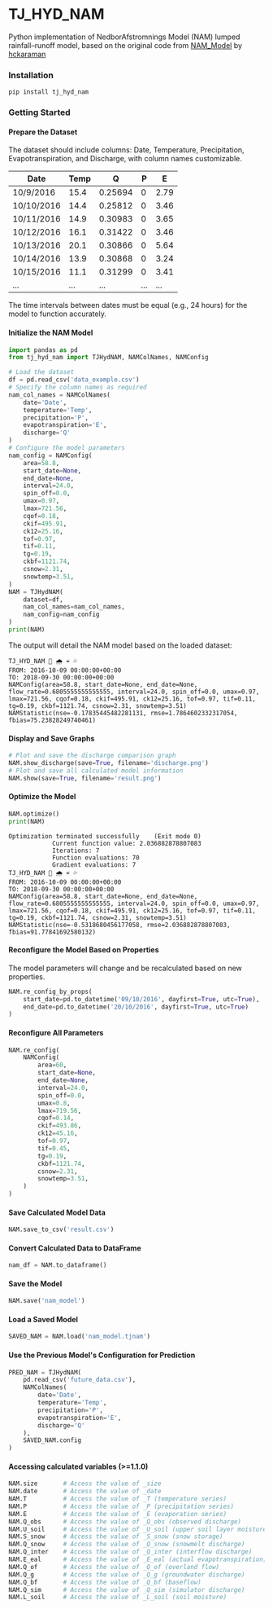 # TJ_HYD_NAM

Python implementation of NedborAfstromnings Model (NAM) lumped rainfall–runoff model, based on the original code
from [NAM_Model](https://github.com/hckaraman/NAM_Model) by [hckaraman](https://github.com/hckaraman)

### Installation

```
pip install tj_hyd_nam
```

### Getting Started

#### Prepare the Dataset

The dataset should include columns: Date, Temperature, Precipitation, Evapotranspiration, and Discharge, with column
names customizable.

| Date       | Temp | Q       | P   | E    |
|------------|------|---------|-----|------|
| 10/9/2016  | 15.4 | 0.25694 | 0   | 2.79 |
| 10/10/2016 | 14.4 | 0.25812 | 0   | 3.46 |
| 10/11/2016 | 14.9 | 0.30983 | 0   | 3.65 |
| 10/12/2016 | 16.1 | 0.31422 | 0   | 3.46 |
| 10/13/2016 | 20.1 | 0.30866 | 0   | 5.64 |
| 10/14/2016 | 13.9 | 0.30868 | 0   | 3.24 |
| 10/15/2016 | 11.1 | 0.31299 | 0   | 3.41 |
| ...        | ...  | ...     | ... | ...  |

The time intervals between dates must be equal (e.g., 24 hours) for the model to function accurately.

#### Initialize the NAM Model

```python
import pandas as pd
from tj_hyd_nam import TJHydNAM, NAMColNames, NAMConfig

# Load the dataset
df = pd.read_csv('data_example.csv')
# Specify the column names as required
nam_col_names = NAMColNames(
    date='Date',
    temperature='Temp',
    precipitation='P',
    evapotranspiration='E',
    discharge='Q'
)
# Configure the model parameters
nam_config = NAMConfig(
    area=58.8,
    start_date=None,
    end_date=None,
    interval=24.0,
    spin_off=0.0,
    umax=0.97,
    lmax=721.56,
    cqof=0.18,
    ckif=495.91,
    ck12=25.16,
    tof=0.97,
    tif=0.11,
    tg=0.19,
    ckbf=1121.74,
    csnow=2.31,
    snowtemp=3.51,
)
NAM = TJHydNAM(
    dataset=df,
    nam_col_names=nam_col_names,
    nam_config=nam_config
)
print(NAM)
```

The output will detail the NAM model based on the loaded dataset:

```
TJ_HYD_NAM 🍃 🌧 ☔ 💦
FROM: 2016-10-09 00:00:00+00:00
TO: 2018-09-30 00:00:00+00:00
NAMConfig(area=58.8, start_date=None, end_date=None, flow_rate=0.6805555555555555, interval=24.0, spin_off=0.0, umax=0.97, lmax=721.56, cqof=0.18, ckif=495.91, ck12=25.16, tof=0.97, tif=0.11, tg=0.19, ckbf=1121.74, csnow=2.31, snowtemp=3.51)
NAMStatistic(nse=-0.17835445482281131, rmse=1.7864602332317054, fbias=75.23828249740461)
```

#### Display and Save Graphs

```python
# Plot and save the discharge comparison graph
NAM.show_discharge(save=True, filename='discharge.png')
# Plot and save all calculated model information
NAM.show(save=True, filename='result.png')
```

#### Optimize the Model

```python
NAM.optimize()
print(NAM)
```

```shell
Optimization terminated successfully    (Exit mode 0)
            Current function value: 2.036882878807083
            Iterations: 7
            Function evaluations: 70
            Gradient evaluations: 7
TJ_HYD_NAM 🍃 🌧 ☔ 💦
FROM: 2016-10-09 00:00:00+00:00
TO: 2018-09-30 00:00:00+00:00
NAMConfig(area=58.8, start_date=None, end_date=None, flow_rate=0.6805555555555555, interval=24.0, spin_off=0.0, umax=0.97, lmax=721.56, cqof=0.18, ckif=495.91, ck12=25.16, tof=0.97, tif=0.11, tg=0.19, ckbf=1121.74, csnow=2.31, snowtemp=3.51)
NAMStatistic(nse=-0.5318680456177058, rmse=2.036882878807083, fbias=91.77841692580132)
```

#### Reconfigure the Model Based on Properties

The model parameters will change and be recalculated based on new properties.

```python
NAM.re_config_by_props(
    start_date=pd.to_datetime('09/10/2016', dayfirst=True, utc=True),
    end_date=pd.to_datetime('20/10/2016', dayfirst=True, utc=True)
)
```

#### Reconfigure All Parameters

```python
NAM.re_config(
    NAMConfig(
        area=60,
        start_date=None,
        end_date=None,
        interval=24.0,
        spin_off=0.0,
        umax=0.8,
        lmax=719.56,
        cqof=0.14,
        ckif=493.86,
        ck12=45.16,
        tof=0.97,
        tif=0.45,
        tg=0.19,
        ckbf=1121.74,
        csnow=2.31,
        snowtemp=3.51,
    )
)
```

#### Save Calculated Model Data

```python
NAM.save_to_csv('result.csv')
```

#### Convert Calculated Data to DataFrame

```python
nam_df = NAM.to_dataframe()
```

#### Save the Model

```python
NAM.save('nam_model')
```

#### Load a Saved Model

```python
SAVED_NAM = NAM.load('nam_model.tjnam')
```

#### Use the Previous Model's Configuration for Prediction

```python
PRED_NAM = TJHydNAM(
    pd.read_csv('future_data.csv'),
    NAMColNames(
        date='Date',
        temperature='Temp',
        precipitation='P',
        evapotranspiration='E',
        discharge='Q'
    ),
    SAVED_NAM.config
)
```

#### Accessing calculated variables (>=1.1.0)
```python
NAM.size       # Access the value of _size
NAM.date       # Access the value of _date
NAM.T          # Access the value of _T (temperature series)
NAM.P          # Access the value of _P (precipitation series)
NAM.E          # Access the value of _E (evaporation series)
NAM.Q_obs      # Access the value of _Q_obs (observed discharge)
NAM.U_soil     # Access the value of _U_soil (upper soil layer moisture)
NAM.S_snow     # Access the value of _S_snow (snow storage)
NAM.Q_snow     # Access the value of _Q_snow (snowmelt discharge)
NAM.Q_inter    # Access the value of _Q_inter (interflow discharge)
NAM.E_eal      # Access the value of _E_eal (actual evapotranspiration)
NAM.Q_of       # Access the value of _Q_of (overland flow)
NAM.Q_g        # Access the value of _Q_g (groundwater discharge)
NAM.Q_bf       # Access the value of _Q_bf (baseflow)
NAM.Q_sim      # Access the value of _Q_sim (simulator discharge)
NAM.L_soil     # Access the value of _L_soil (soil moisture)
```